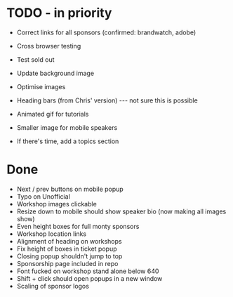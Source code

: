 # TODO - in priority

- Correct links for all sponsors (confirmed: brandwatch, adobe)
- Cross browser testing
- Test sold out

- Update background image
- Optimise images
- Heading bars (from Chris' version) --- not sure this is possible
- Animated gif for tutorials
- Smaller image for mobile speakers
- If there's time, add a topics section


# Done

- Next / prev buttons on mobile popup
- Typo on Unofficial 
- Workshop images clickable
- Resize down to mobile should show speaker bio (now making all images show)
- Even height boxes for full monty sponsors
- Workshop location links
- Alignment of heading on workshops
- Fix height of boxes in ticket popup
- Closing popup shouldn't jump to top
- Sponsorship page included in repo
- Font fucked on workshop stand alone below 640
- Shift + click should open popups in a new window
- Scaling of sponsor logos
